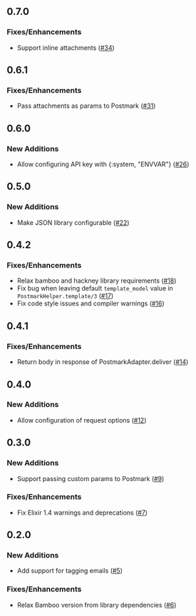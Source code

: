 ## 0.7.0

### Fixes/Enhancements

* Support inline attachments ([#34])

[#34]: https://github.com/pablo-co/bamboo_postmark/pull/34

## 0.6.1

### Fixes/Enhancements

* Pass attachments as params to Postmark ([#31])

[#31]: https://github.com/pablo-co/bamboo_postmark/pull/31

## 0.6.0

### New Additions

* Allow configuring API key with {:system, "ENVVAR"} ([#26])

[#26]: https://github.com/pablo-co/bamboo_postmark/pull/26

## 0.5.0

### New Additions

* Make JSON library configurable ([#22])

[#22]: https://github.com/pablo-co/bamboo_postmark/pull/22

## 0.4.2

### Fixes/Enhancements

* Relax bamboo and hackney library requirements ([#18])
* Fix bug when leaving default `template_model` value in `PostmarkHelper.template/3` ([#17])
* Fix code style issues and compiler warnings ([#16])

[#16]: https://github.com/pablo-co/bamboo_postmark/pull/16
[#17]: https://github.com/pablo-co/bamboo_postmark/pull/17
[#18]: https://github.com/pablo-co/bamboo_postmark/pull/18

## 0.4.1

### Fixes/Enhancements

* Return body in response of PostmarkAdapter.deliver ([#14])

[#14]: https://github.com/pablo-co/bamboo_postmark/pull/14

## 0.4.0

### New Additions

* Allow configuration of request options ([#12])

[#12]: https://github.com/pablo-co/bamboo_postmark/pull/12

## 0.3.0

### New Additions

* Support passing custom params to Postmark ([#9])

### Fixes/Enhancements

* Fix Elixir 1.4 warnings and deprecations ([#7])

[#9]: https://github.com/pablo-co/bamboo_postmark/pull/9
[#7]: https://github.com/pablo-co/bamboo_postmark/pull/7

## 0.2.0

### New Additions

* Add support for tagging emails ([#5])

### Fixes/Enhancements

* Relax Bamboo version from library dependencies ([#6])

[#5]: https://github.com/pablo-co/bamboo_postmark/pull/5
[#6]: https://github.com/pablo-co/bamboo_postmark/pull/6
